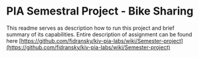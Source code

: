 # PIA Semestral Project - Bike Sharing
This readme serves as description how to run this project and brief summary of its capabilities.
Entire description of assignment can be found here
[https://github.com/fidransky/kiv-pia-labs/wiki/Semester-project](https://github.com/fidransky/kiv-pia-labs/wiki/Semester-project)

